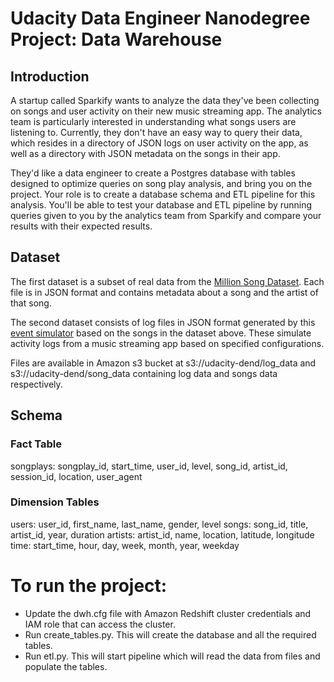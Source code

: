 # Udacity Data Engineer Nanodegree Project: Data Warehouse

## Introduction

A startup called Sparkify wants to analyze the data they've been collecting on songs and user activity on their new music streaming app. The analytics team is particularly interested in understanding what songs users are listening to. Currently, they don't have an easy way to query their data, which resides in a directory of JSON logs on user activity on the app, as well as a directory with JSON metadata on the songs in their app.

They'd like a data engineer to create a Postgres database with tables designed to optimize queries on song play analysis, and bring you on the project. Your role is to create a database schema and ETL pipeline for this analysis. You'll be able to test your database and ETL pipeline by running queries given to you by the analytics team from Sparkify and compare your results with their expected results.

## Dataset

The first dataset is a subset of real data from the [Million Song Dataset](http://millionsongdataset.com). Each file is in JSON format and contains metadata about a song and the artist of that song.

The second dataset consists of log files in JSON format generated by this [event simulator](https://github.com/Interana/eventsim) based on the songs in the dataset above. These simulate activity logs from a music streaming app based on specified configurations.

Files are available in Amazon s3 bucket at s3://udacity-dend/log_data and s3://udacity-dend/song_data containing log data and songs data respectively.

## Schema

### Fact Table
songplays: songplay_id, start_time, user_id, level, song_id, artist_id, session_id, location, user_agent

### Dimension Tables
users: user_id, first_name, last_name, gender, level
songs: song_id, title, artist_id, year, duration
artists: artist_id, name, location, latitude, longitude
time: start_time, hour, day, week, month, year, weekday

# To run the project:

* Update the dwh.cfg file with Amazon Redshift cluster credentials and IAM role that can access the cluster.
* Run create_tables.py. This will create the database and all the required tables.
* Run etl.py. This will start pipeline which will read the data from files and populate the tables.